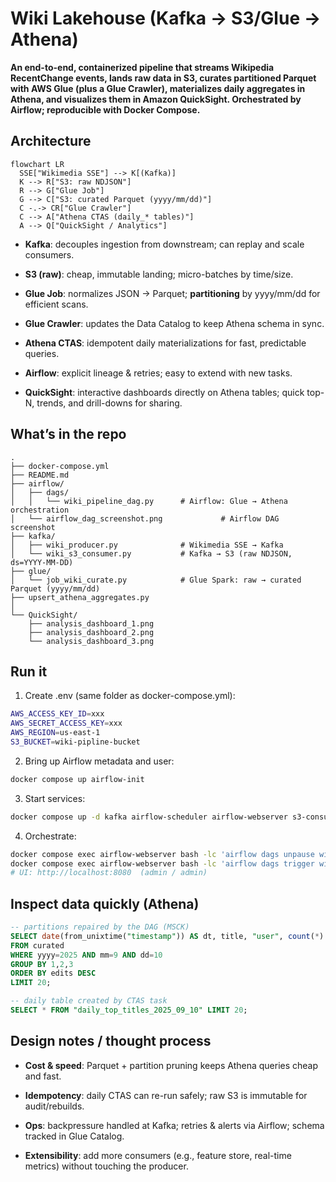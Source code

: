 Wiki Lakehouse (Kafka → S3/Glue → Athena)
=========================================

**An end-to-end, containerized pipeline that streams Wikipedia RecentChange events, lands raw data in S3, curates partitioned Parquet with AWS Glue (plus a Glue Crawler), materializes daily aggregates in Athena, and visualizes them in Amazon QuickSight. Orchestrated by Airflow; reproducible with Docker Compose.**

Architecture 
-----------------------------
```mermaid
flowchart LR
  SSE["Wikimedia SSE"] --> K[(Kafka)]
  K --> R["S3: raw NDJSON"]
  R --> G["Glue Job"]
  G --> C["S3: curated Parquet (yyyy/mm/dd)"]
  C -.-> CR["Glue Crawler"]
  C --> A["Athena CTAS (daily_* tables)"]
  A --> Q["QuickSight / Analytics"]
```

*   **Kafka**: decouples ingestion from downstream; can replay and scale consumers.
    
*   **S3 (raw)**: cheap, immutable landing; micro-batches by time/size.
    
*   **Glue Job**: normalizes JSON → Parquet; **partitioning** by yyyy/mm/dd for efficient scans.
    
*   **Glue Crawler**: updates the Data Catalog to keep Athena schema in sync.
    
*   **Athena CTAS**: idempotent daily materializations for fast, predictable queries.
    
*   **Airflow**: explicit lineage & retries; easy to extend with new tasks.

*   **QuickSight**: interactive dashboards directly on Athena tables; quick top-N, trends, and drill-downs for sharing.
    

What’s in the repo
------------------
```text
.
├── docker-compose.yml
├── README.md
├── airflow/
│   ├── dags/
│   │   └── wiki_pipeline_dag.py      # Airflow: Glue → Athena orchestration
│   └── airflow_dag_screenshot.png             # Airflow DAG screenshot
├── kafka/
│   ├── wiki_producer.py              # Wikimedia SSE → Kafka
│   └── wiki_s3_consumer.py           # Kafka → S3 (raw NDJSON, ds=YYYY-MM-DD)
├── glue/
│   └── job_wiki_curate.py            # Glue Spark: raw → curated Parquet (yyyy/mm/dd)
├── upsert_athena_aggregates.py    
│   
└── QuickSight/
    ├── analysis_dashboard_1.png
    ├── analysis_dashboard_2.png
    └── analysis_dashboard_3.png

```


Run it
------

1.  Create .env (same folder as docker-compose.yml):
    
```bash
AWS_ACCESS_KEY_ID=xxx
AWS_SECRET_ACCESS_KEY=xxx
AWS_REGION=us-east-1
S3_BUCKET=wiki-pipline-bucket
```  

2.  Bring up Airflow metadata and user:
    

```bash
docker compose up airflow-init
```  

3.  Start services:
    
```bash
docker compose up -d kafka airflow-scheduler airflow-webserver s3-consumer producer
```  

4.  Orchestrate:
    
```bash
docker compose exec airflow-webserver bash -lc 'airflow dags unpause wiki_pipeline'
docker compose exec airflow-webserver bash -lc 'airflow dags trigger wiki_pipeline'
# UI: http://localhost:8080  (admin / admin)
```  

Inspect data quickly (Athena)
-----------------------------


```sql
-- partitions repaired by the DAG (MSCK)
SELECT date(from_unixtime("timestamp")) AS dt, title, "user", count(*) AS edits
FROM curated
WHERE yyyy=2025 AND mm=9 AND dd=10
GROUP BY 1,2,3
ORDER BY edits DESC
LIMIT 20;

-- daily table created by CTAS task
SELECT * FROM "daily_top_titles_2025_09_10" LIMIT 20;
```

Design notes / thought process
------------------------------

*   **Cost & speed**: Parquet + partition pruning keeps Athena queries cheap and fast.
    
*   **Idempotency**: daily CTAS can re-run safely; raw S3 is immutable for audit/rebuilds.
    
*   **Ops**: backpressure handled at Kafka; retries & alerts via Airflow; schema tracked in Glue Catalog.
    
*   **Extensibility**: add more consumers (e.g., feature store, real-time metrics) without touching the producer.
